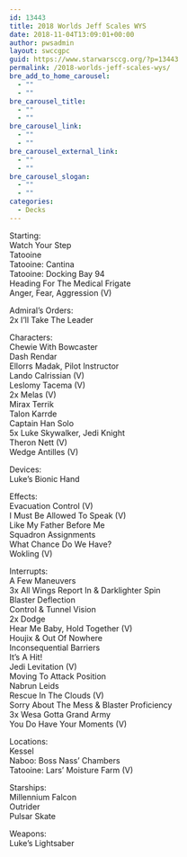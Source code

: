 ```yaml
---
id: 13443
title: 2018 Worlds Jeff Scales WYS
date: 2018-11-04T13:09:01+00:00
author: pwsadmin
layout: swccgpc
guid: https://www.starwarsccg.org/?p=13443
permalink: /2018-worlds-jeff-scales-wys/
bre_add_to_home_carousel:
  - ""
  - ""
bre_carousel_title:
  - ""
  - ""
bre_carousel_link:
  - ""
  - ""
bre_carousel_external_link:
  - ""
  - ""
bre_carousel_slogan:
  - ""
  - ""
categories:
  - Decks
---
```

Starting:  
Watch Your Step  
Tatooine  
Tatooine: Cantina  
Tatooine: Docking Bay 94  
Heading For The Medical Frigate  
Anger, Fear, Aggression (V)

Admiral&#8217;s Orders:  
2x I&#8217;ll Take The Leader

Characters:  
Chewie With Bowcaster  
Dash Rendar  
Ellorrs Madak, Pilot Instructor  
Lando Calrissian (V)  
Leslomy Tacema (V)  
2x Melas (V)  
Mirax Terrik  
Talon Karrde  
Captain Han Solo  
5x Luke Skywalker, Jedi Knight  
Theron Nett (V)  
Wedge Antilles (V)

Devices:  
Luke&#8217;s Bionic Hand

Effects:  
Evacuation Control (V)  
I Must Be Allowed To Speak (V)  
Like My Father Before Me  
Squadron Assignments  
What Chance Do We Have?  
Wokling (V)

Interrupts:  
A Few Maneuvers  
3x All Wings Report In & Darklighter Spin  
Blaster Deflection  
Control & Tunnel Vision  
2x Dodge  
Hear Me Baby, Hold Together (V)  
Houjix & Out Of Nowhere  
Inconsequential Barriers  
It&#8217;s A Hit!  
Jedi Levitation (V)  
Moving To Attack Position  
Nabrun Leids  
Rescue In The Clouds (V)  
Sorry About The Mess & Blaster Proficiency  
3x Wesa Gotta Grand Army  
You Do Have Your Moments (V)

Locations:  
Kessel  
Naboo: Boss Nass&#8217; Chambers  
Tatooine: Lars&#8217; Moisture Farm (V)

Starships:  
Millennium Falcon  
Outrider  
Pulsar Skate

Weapons:  
Luke&#8217;s Lightsaber